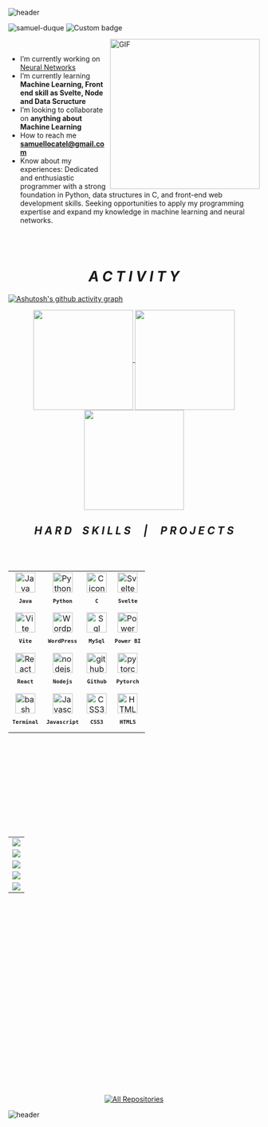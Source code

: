 ![header](https://capsule-render.vercel.app/api?type=waving&height=300&text=I'm%20Samuel&fontAlign=50&fontAlignY=35&fontColor=289c7f&desc=A%20%20passionate%20developer%20from%20Brazil!&descAlignY=50&descAlign=50&animation=fadeIn&color=100:163730,0:1c3734&reversal=true)


<!--<h1 align="center">Hi 👋, I'm Samuel</h1>-->
<!-- <h3 align="center">A passionate developer from Brazil</h3> -->

<p align="left"> <img src="https://komarev.com/ghpvc/?username=samuel-duque&label=Profile%20views&color=0e75b6&style=for-the-badge" alt="samuel-duque" /> <img href="https://codetime.dev" alt="Custom badge" src="https://img.shields.io/endpoint?style=for-the-badge&url=https%3A%2F%2Fapi.codetime.dev%2Fshield%3Fid%3D22507%26project%3D%26in%3D0">
</p>
<!-- <p align="center">
</p> -->

<img align="right" alt="GIF" src="https://media.giphy.com/media/JIX9t2j0ZTN9S/giphy.gif" width="300px"/>

<br>


  
-  I’m currently working on [Neural Networks](https://github.com/Samuel-Duque/NeuralNetwork-Practice)
-  I’m currently learning **Machine Learning, Front end skill as Svelte, Node and Data Scructure**
-  I’m looking to collaborate on **anything about Machine Learning**
-  How to reach me **samuellocatel@gmail.com**
-  Know about my experiences: Dedicated and enthusiastic programmer with a strong foundation in Python, data structures in C, and front-end web development skills. Seeking opportunities to apply my programming expertise and expand my knowledge in machine learning and neural networks.


<br>
<br>


<h1 align="center"><i>&emsp;A C T I V I T Y&emsp;</i></h1>

[![Ashutosh's github activity graph](https://github-readme-activity-graph.vercel.app/graph?username=Samuel-Duque&theme=gotham&area=true&hide_border=true)](https://github.com/ashutosh00710/github-readme-activity-graph)



<p align="center" style="block"; border-color: 1px solid #fff>
    <a href="https://github.com/anuraghazra/github-readme-stats">
      <img height=200 align="center" src="https://github-readme-stats.vercel.app/api?username=samuel-duque&theme=gotham" />
    </a>
    <a href="https://github.com/anuraghazra/convoychat">
      <img height=200 align="center" src="https://github-readme-stats.vercel.app/api/top-langs?username=samuel-duque&theme=gotham&layout=donut" />
    </a>
    <a href="https://github.com/anuraghazra/convoychat">
      <img height=200 align="center" src="https://github-readme-streak-stats.herokuapp.com/?user=samuel-duque&theme=gotham&&card_width=774" />
    </a>
  

<h2 align="center"><i>H A R D&emsp;S K I L L S &emsp;|&emsp;  P R O J E C T S</i></h2>

<br>
<br>

<table align="left" height="500px" >
 <tr>
    <td align="center">
      <img src="https://skillicons.dev/icons?i=java" width="40px" alt="Java icon"/><br>
      <sub>
        <b>
          <pre>Java</pre>
        </b>
      </sub>
    </td>
    <td align="center">
      <img src="https://skillicons.dev/icons?i=py" width="40px" alt="Python icon"/><br>
      <sub>
        <b>
          <pre>Python</pre>
        </b>
      </sub>
    </td>
    <td align="center">
      <img src="https://skillicons.dev/icons?i=c" width="40px" alt="C icon"/><br>
      <sub>
        <b>
          <pre>C</pre>
        </b>
      </sub>
    </td>
   <td align="center">
      <img src="https://skillicons.dev/icons?i=svelte" width="40px" alt="Svelte icon"/><br>
      <sub>
        <b>
          <pre>Svelte</pre>
        </b>
      </sub>
    </td>
  </tr>
 <tr>
    <td align="center">
      <img src="https://skillicons.dev/icons?i=vite" width="40px" alt="Vite icon"/><br>
      <sub>
        <b>
          <pre>Vite</pre>
        </b>
      </sub>
    </td>
    <td align="center">
      <img src="https://skillicons.dev/icons?i=wordpress" width="40px" alt="Wordpress icon"/><br>
      <sub>
        <b>
          <pre>WordPress</pre>
        </b>
      </sub>
    </td>
    <td align="center">
      <img src="https://skillicons.dev/icons?i=mysql" width="40px" alt="Sql icon"/><br>
      <sub>
        <b>
          <pre>MySql</pre>
        </b>
      </sub>
    </td>
 <td align="center">
      <img src="https://user-images.githubusercontent.com/74382074/221614842-e10ac993-a9c0-4bd8-ae20-1592f0b38760.png" width="40px" alt="Power BI icon"/><br>
      <sub>
        <b>
          <pre>Power BI</pre>
        </b>
      </sub>
    </td>
  
        

  </tr>
  <tr>
  <td align="center">
      <img src="https://skillicons.dev/icons?i=react" width="40px" alt="React icon"/><br>
      <sub>
        <b>
          <pre>React</pre>
        </b>
      </sub>
    </td>
    <td align="center">
      <img src="https://skillicons.dev/icons?i=nodejs" width="40px" alt="nodejs icon"/><br>
      <sub>
        <b>
          <pre>Nodejs</pre>
        </b>
      </sub>
    </td>
    <td align="center">
      <a href="https://github.com/JohKemPo"><img src="https://skillicons.dev/icons?i=github" width="40px" alt="github icon"/></a><br>
      <sub>
        <b>
          <pre>Github</pre>
        </b>
      </sub>
    </td>
    <td align="center">
      <img src="https://skillicons.dev/icons?i=pytorch" width="40px" alt="pytorch icon"/><br>
      <sub>
        <b>
          <pre>Pytorch</pre>
        </b>
      </sub>
    </td>
  </tr>
  <tr>
    <td align="center">
      <img src="https://skillicons.dev/icons?i=bash" width="40px" alt="bash icon"/><br>
      <sub>
        <b>
          <pre>Terminal</pre>
        </b>
      </sub>
    </td>
    <td align="center">
      <img src="https://skillicons.dev/icons?i=javascript" width="40px" alt="Javascript icon"/><br>
      <sub>
        <b>
          <pre>Javascript</pre>
        </b>
      </sub>
    </td>
    <td align="center">
      <img src="https://skillicons.dev/icons?i=css" width="40px" alt="CSS3 icon"/><br>
      <sub>
        <b>
          <pre>&ensp;CSS3&ensp;</pre>
        </b>
      </sub>
    </td>
   <td align="center">
      <img src="https://skillicons.dev/icons?i=html" width="40px" alt="HTML5 icon"/><br>
      <sub>
        <b>
          <pre>HTML5</pre>
        </b>
      </sub>
    </td>
  </tr>
 

 

  
</table>



<!-- -------------------------------------------------------------->

<table align="right" height="500px" width="160px">

  <tr>
    <td>
      <a href="https://github.com/Samuel-Duque/NeuralNetwork-Practice"><img witdh="200" src="https://github-readme-stats.vercel.app/api/pin/?username=Samuel-Duque&repo=NeuralNetwork-Practice&&theme=react&bg_color=0c1014&title_color=28a384&hide_border=true&icon_color=28a384&show_icons=true"></a>
    </td>
  </tr>
  <tr>
    <td>
      <a href="https://github.com/Samuel-Duque/Convenience-Heaven"><img witdh="278" src="https://github-readme-stats.vercel.app/api/pin/?username=Samuel-Duque&repo=Convenience-Heaven&&theme=react&bg_color=0c1014&title_color=28a384&hide_border=true&icon_color=28a384&show_icons=true"></a>
    </td>
  </tr>
  <tr>
    <td>
      <a href="https://github.com/Samuel-Duque/pescou-jobs"><img witdh="278" src="https://github-readme-stats.vercel.app/api/pin/?username=Samuel-Duque&repo=pescou-jobs&&theme=react&bg_color=0c1014&title_color=28a384&hide_border=true&icon_color=28a384&show_icons=true"></a>
    </td>
  </tr>
  <tr>
    <td>
      <a href="https://github.com/Samuel-Duque/Python-project-Gas-station"><img witdh="278" src="https://github-readme-stats.vercel.app/api/pin/?username=Samuel-Duque&repo=Python-project-Gas-station&&theme=react&bg_color=0c1014&title_color=28a384&hide_border=true&icon_color=28a384&show_icons=true"></a>
    </td>
  </tr>
  <tr>
    <td>
      <a href="https://github.com/Samuel-Duque/Usual-C-Topics"><img witdh="278" src="https://github-readme-stats.vercel.app/api/pin/?username=Samuel-Duque&repo=Usual-C-Topics&&theme=react&bg_color=0c1014&title_color=28a384&hide_border=true&icon_color=28a384&show_icons=true"></a>
    </td>
  </tr>
</table>

<p align="center"> 
  <a href="https://github.com/Samuel-Duque?tab=repositories"><img alt="All Repositories" title="All Repositories" src="https://custom-icon-badges.demolab.com/badge/-Click%20Here%20For%20All%20My%20Repos-1F222E?style=for-the-badge&logoColor=white&logo=repo"/></a>
</p>  



![header](https://capsule-render.vercel.app/api?type=venom&height=300&text=Follow%20me!&fontAlign=50&fontColor=289c7f&stroke=000&color=100:306058,0:70b5aa)
